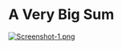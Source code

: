 # A Very Big Sum

[![Screenshot-1.png](https://i.postimg.cc/yYNkTxwW/Screenshot-1.png)](https://postimg.cc/4nrfff4T)